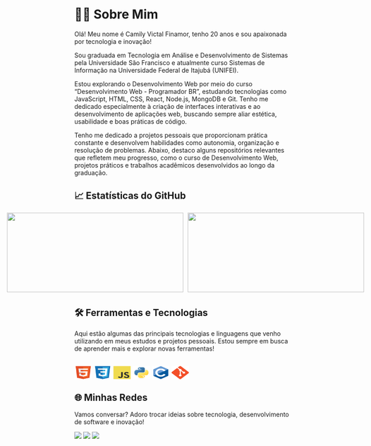 # 👩‍💻 Sobre Mim

 Olá! Meu nome é Camily Victal Finamor, tenho 20 anos e sou apaixonada por tecnologia e inovação!

 Sou graduada em Tecnologia em Análise e Desenvolvimento de Sistemas pela Universidade São Francisco e atualmente curso Sistemas de Informação na Universidade Federal de Itajubá (UNIFEI). 

 Estou explorando o Desenvolvimento Web por meio do curso “Desenvolvimento Web - Programador BR”, estudando tecnologias como JavaScript, HTML, CSS, React, Node.js, MongoDB e Git. Tenho me dedicado 
 especialmente à criação de interfaces interativas e ao desenvolvimento de aplicações web, buscando sempre aliar estética, usabilidade e boas práticas de código.

 Tenho me dedicado a projetos pessoais que proporcionam prática constante e desenvolvem habilidades como autonomia, organização e resolução de problemas.
 Abaixo, destaco alguns repositórios relevantes que refletem meu progresso, como o curso de Desenvolvimento Web, projetos práticos e trabalhos acadêmicos desenvolvidos ao longo da 
 graduação.



## 📈 Estatísticas do GitHub	

<div style="display: flex; justify-content: center; flex-wrap: nowrap;">
  <a href="https://github.com/Cavicf" style="margin-right: 10px;">
    <img height="180em" width="400" src="https://github-readme-stats.vercel.app/api?username=Cavicf&show_icons=true&theme=darcula&include_all_commits=true&count_private=true"/>
  </a>
  <a href="https://github.com/Cavicf">
    <img height="180em" width="400" src="https://github-readme-stats.vercel.app/api/top-langs/?username=Cavicf&layout=compact&langs_count=7&theme=darcula"/>
  </a>
</div>



## 🛠️ Ferramentas e Tecnologias 

Aqui estão algumas das principais tecnologias e linguagens que venho utilizando em meus estudos e projetos pessoais. Estou sempre em busca de aprender mais e explorar novas ferramentas!
<div style="display: inline_block"><br>
  <img align="center" alt="Camy-HTML" height="30" width="40" src="https://raw.githubusercontent.com/devicons/devicon/master/icons/html5/html5-original.svg">
  <img align="center" alt="Camy-CSS" height="30" width="40" src="https://raw.githubusercontent.com/devicons/devicon/master/icons/css3/css3-original.svg">
  <img align="center" alt="Camy-JavaScript" height="30" width="40" src="https://raw.githubusercontent.com/devicons/devicon/master/icons/javascript/javascript-original.svg">
  <img align="center" alt="Camy-Python" height="30" width="40" src="https://raw.githubusercontent.com/devicons/devicon/master/icons/python/python-original.svg">
  <img align="center" alt="Camy-C" height="30" width="40" src="https://raw.githubusercontent.com/devicons/devicon/master/icons/c/c-original.svg">
  <img align="center" alt="Camy-Git" height="30" width="40" src="https://raw.githubusercontent.com/devicons/devicon/master/icons/git/git-original.svg">
</div>



## 🌐 Minhas Redes

 Vamos conversar? Adoro trocar ideias sobre tecnologia, desenvolvimento de software e inovação!
<div> 
  <a href="https://www.linkedin.com/in/camily-victal/" target="_blank"><img src="https://img.shields.io/badge/Linkedin-1DA1F2?style=for-the-badge&logo=twitter&logoColor=white"></a>
  <a href="mailto:cavicfina@gmail.com" target= "_blank"><img src="https://img.shields.io/badge/Gmail-D14836?style=for-the-badge&logo=gmail&logoColor=white"></a>
  <a href="https://instagram.com/camilyvictalf" target="_blank"><img src="https://img.shields.io/badge/-Instagram-%23E4405F?style=for-the-badge&logo=instagram&logoColor=white"></a>
</div>
